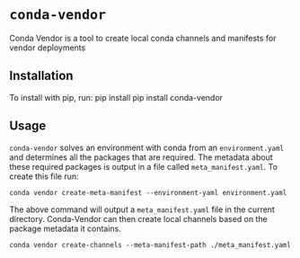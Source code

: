 # `conda-vendor`
Conda Vendor is a tool to create local conda channels and manifests for vendor deployments

## Installation

To install with pip, run:
	pip install pip install conda-vendor
	
## Usage
`conda-vendor` solves an environment with conda from an `environment.yaml` and determines all the packages that are required. The metadata about these required packages is output in a file called `meta_manifest.yaml`. To create this file run:

	conda vendor create-meta-manifest --environment-yaml environment.yaml
		
	
The above command will output a `meta_manifest.yaml` file in the current directory. Conda-Vendor can then create local channels based on the package metadata it contains. 
	
	conda vendor create-channels --meta-manifest-path ./meta_manifest.yaml


